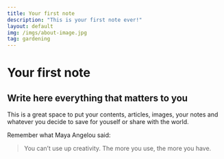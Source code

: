 ```yaml
---
title: Your first note
description: "This is your first note ever!"
layout: default
img: /imgs/about-image.jpg
tag: gardening
---
```


# Your first note

## Write here everything that matters to you

This is a great space to put your contents, articles, images, your notes and whatever you decide to save for youself or share with the world.

Remember what Maya Angelou said:

> You can’t use up creativity. The more you use, the more you have.